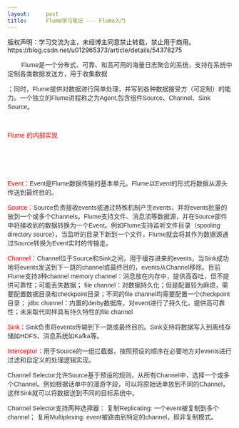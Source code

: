 ```yaml
---
layout:     post
title:      Flume学习笔记 --- Flume入门
---
```

<div id="article_content" class="article_content clearfix csdn-tracking-statistics" data-pid="blog" data-mod="popu_307" data-dsm="post">
								<div class="article-copyright">
					版权声明：学习交流为主，未经博主同意禁止转载，禁止用于商用。					https://blog.csdn.net/u012965373/article/details/54378275				</div>
								            <link rel="stylesheet" href="https://csdnimg.cn/release/phoenix/template/css/ck_htmledit_views-f76675cdea.css">
						<div class="htmledit_views" id="content_views">
                
<p><span style="color:rgb(51,51,51);font-family:Verdana, Arial, Helvetica, sans-serif;font-size:14px;">        Flume是一个分布式、可靠、和高可用的海量日志聚合的系统</span><span style="color:rgb(51,51,51);font-family:Verdana, Arial, Helvetica, sans-serif;font-size:14px;">，支持在系统中定制各类数据发送方，用于收集数据</span></p>
<p><span style="color:rgb(51,51,51);font-family:Verdana, Arial, Helvetica, sans-serif;font-size:14px;">；同时，Flume提供对数据进行简单处理，并写到各种数据接受方（可定制）的能力。</span><span style="color:rgb(51,51,51);font-family:Verdana, Arial, Helvetica, sans-serif;font-size:14px;">一个独立的Flume进程称之为Agent,包含组件Source、Channel、Sink
 Source。</span></p>
<p><span style="color:rgb(51,51,51);font-family:Verdana, Arial, Helvetica, sans-serif;font-size:14px;"><br></span></p>
<p><span style="color:rgb(51,51,51);font-family:Verdana, Arial, Helvetica, sans-serif;font-size:14px;"><span style="color:rgb(255,0,0);font-family:Verdana, Arial, Helvetica, sans-serif;font-size:14px;">Flume 的内部实现  </span><br></span></p>
<p><span style="color:rgb(51,51,51);font-family:Verdana, Arial, Helvetica, sans-serif;font-size:14px;"><span style="color:rgb(255,0,0);font-family:Verdana, Arial, Helvetica, sans-serif;font-size:14px;"><img src="https://img-blog.csdn.net/20170112151753532?watermark/2/text/aHR0cDovL2Jsb2cuY3Nkbi5uZXQvdTAxMjk2NTM3Mw==/font/5a6L5L2T/fontsize/400/fill/I0JBQkFCMA==/dissolve/70/gravity/Center" alt=""><br></span></span></p>
<p><span style="color:rgb(51,51,51);font-family:Verdana, Arial, Helvetica, sans-serif;font-size:14px;"><span style="color:rgb(255,0,0);font-family:Verdana, Arial, Helvetica, sans-serif;font-size:14px;"><br></span></span></p>
<p><span style="color:rgb(51,51,51);font-family:Verdana, Arial, Helvetica, sans-serif;font-size:14px;"><span style="color:rgb(255,0,0);font-family:Verdana, Arial, Helvetica, sans-serif;font-size:14px;"><br></span></span></p>
<p><span style="color:rgb(51,51,51);font-family:Verdana, Arial, Helvetica, sans-serif;font-size:14px;"><span style="color:rgb(255,0,0);font-family:Verdana, Arial, Helvetica, sans-serif;font-size:14px;"></span></span></p>
<p style="color:rgb(51,51,51);font-family:Verdana, Arial, Helvetica, sans-serif;font-size:14px;">
<span><span style="color:rgb(255,0,0);">Event：</span></span>Event是Flume数据传输的基本单元。Flume以Event的形式将数据从源头传送到最终目的。</p>
<p style="color:rgb(51,51,51);font-family:Verdana, Arial, Helvetica, sans-serif;font-size:14px;">
<span><span style="color:rgb(255,0,0);">Source：</span></span>Source负责接收events或通过特殊机制产生events，并将events批量的放到一个或多个Channels。Flume支持文件、消息流等数据源，并在Source部件中将接收到的数据转换为一个Event。例如Flume支持监听文件目录（spooling directory
 source），当监听的目录下新到一个文件，Flume就会将其作为数据源通过Source转换为Event实时的传输走。</p>
<p style="color:rgb(51,51,51);font-family:Verdana, Arial, Helvetica, sans-serif;font-size:14px;">
<span><span style="color:rgb(255,0,0);">Channel：</span></span>Channel位于Source和Sink之间，用于缓存进来的events，当Sink成功地将events发送到下一跳的channel或最终目的，events从Channel移除。目前Flume支持3种channel memory channel：消息放在内存中，提供高吞吐，但不提供可靠性；可能丢失数据；
 file channel：对数据持久化；但是配置较为麻烦，需要配置数据目录和checkpoint目录；不同的file channel均需要配置一个checkpoint 目录； jdbc channel：内置的derby数据库，对event进行了持久化，提供高可靠性；未来取代同样具有持久特性的file channel</p>
<p style="color:rgb(51,51,51);font-family:Verdana, Arial, Helvetica, sans-serif;font-size:14px;">
<span><span style="color:rgb(255,0,0);">Sink：</span></span>Sink负责将events传输到下一跳或最终目的。Sink支持将数据写入到离线存储如HDFS、消息系统如Kafka等。</p>
<p style="color:rgb(51,51,51);font-family:Verdana, Arial, Helvetica, sans-serif;font-size:14px;">
<span><span style="color:rgb(255,0,0);">Interceptor：</span></span>用于Source的一组拦截器，按照预设的顺序在必要地方对events进行过滤和自定义的处理逻辑实现。</p>
<p style="color:rgb(51,51,51);font-family:Verdana, Arial, Helvetica, sans-serif;font-size:14px;">
Channel Selector允许Source基于预设的规则，从所有Channel中，选择一个或多个Channel。例如根据话单中的漫游字段，可以将原始话单放到不同的Channel，这样Sink就可以将数据送到不同的目标系统中。</p>
<p style="color:rgb(51,51,51);font-family:Verdana, Arial, Helvetica, sans-serif;font-size:14px;">
Channel Selector支持两种选择器： 复制Replicating: 一个event被复制到多个channel； 复用Multiplexing: event被路由到特定的channel，即非复制模式。</p>
<br>            </div>
                </div>